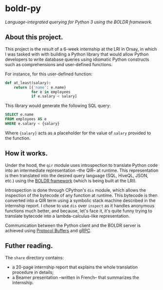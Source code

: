 # boldr-py

*Language-integrated querying for Python 3 using the BOLDR framework.*


## About this project.

This project is the result of a 6-week internship at the LRI in Orsay, in which I was tasked with with building a Python library that would allow Python developers to write database queries using idiomatic Python constructs such as comprehensions and user-defined functions.

For instance, for this user-defined function:

```py
def at_least(salary):
    return [{'name': e.name}
            for e in employees
            if e.salary < salary]
```

This library would generate the following SQL query:

```sql
SELECT e.name
FROM employees AS e 
WHERE e.salary < {salary}
```

Where `{salary}` acts as a placeholder for the value of `salary` provided to the function.


## How it works.

Under the hood, the `qir` module uses introspection to translate Python code into an intermediate representation –the QIR– at runtime. This representation is then translated into the desired query language (SQL, HiveQL, JSON, etc.) using the [BOLDR framework](https://www.lri.fr/~kn/boldr_en.html) (which is being built at the LRI).

Introspection is done through CPython's `dis` module, which allows the inspection of the bytecode of any function at runtime. This bytecode is then converted into a QIR term using a symbolic stack machine described in the internship report. I chose to use `dis` over `inspect` as it handles anonymous functions much better, and because, let's face it, it's quite funny trying to translate bytecode into a lambda-calculus-like representation.

Communication between the Python client and the BOLDR server is achieved using [Protocol Buffers](https://github.com/google/protobuf) and [gRPC](https://github.com/grpc/grpc).


## Futher reading.

The `share` directory contains:
- a 20-page internship report that explains the whole translation procedure in details;
- a Beamer presentation –written in French– that summarizes the internship.